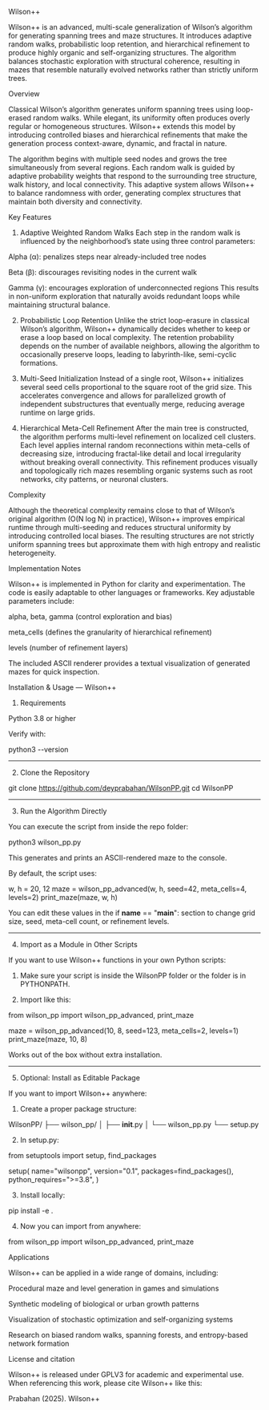 Wilson++

Wilson++ is an advanced, multi-scale generalization of Wilson’s algorithm for generating spanning trees and maze structures. It introduces adaptive random walks, probabilistic loop retention, and hierarchical refinement to produce highly organic and self-organizing structures. The algorithm balances stochastic exploration with structural coherence, resulting in mazes that resemble naturally evolved networks rather than strictly uniform trees.


Overview

Classical Wilson’s algorithm generates uniform spanning trees using loop-erased random walks. While elegant, its uniformity often produces overly regular or homogeneous structures. Wilson++ extends this model by introducing controlled biases and hierarchical refinements that make the generation process context-aware, dynamic, and fractal in nature.

The algorithm begins with multiple seed nodes and grows the tree simultaneously from several regions. Each random walk is guided by adaptive probability weights that respond to the surrounding tree structure, walk history, and local connectivity. This adaptive system allows Wilson++ to balance randomness with order, generating complex structures that maintain both diversity and connectivity.


Key Features

1. Adaptive Weighted Random Walks
Each step in the random walk is influenced by the neighborhood’s state using three control parameters:

Alpha (α): penalizes steps near already-included tree nodes

Beta (β): discourages revisiting nodes in the current walk

Gamma (γ): encourages exploration of underconnected regions
This results in non-uniform exploration that naturally avoids redundant loops while maintaining structural balance.



2. Probabilistic Loop Retention
Unlike the strict loop-erasure in classical Wilson’s algorithm, Wilson++ dynamically decides whether to keep or erase a loop based on local complexity. The retention probability depends on the number of available neighbors, allowing the algorithm to occasionally preserve loops, leading to labyrinth-like, semi-cyclic formations.


3. Multi-Seed Initialization
Instead of a single root, Wilson++ initializes several seed cells proportional to the square root of the grid size. This accelerates convergence and allows for parallelized growth of independent substructures that eventually merge, reducing average runtime on large grids.


4. Hierarchical Meta-Cell Refinement
After the main tree is constructed, the algorithm performs multi-level refinement on localized cell clusters. Each level applies internal random reconnections within meta-cells of decreasing size, introducing fractal-like detail and local irregularity without breaking overall connectivity. This refinement produces visually and topologically rich mazes resembling organic systems such as root networks, city patterns, or neuronal clusters.



Complexity

Although the theoretical complexity remains close to that of Wilson’s original algorithm (O(N log N) in practice), Wilson++ improves empirical runtime through multi-seeding and reduces structural uniformity by introducing controlled local biases. The resulting structures are not strictly uniform spanning trees but approximate them with high entropy and realistic heterogeneity.



Implementation Notes

Wilson++ is implemented in Python for clarity and experimentation. The code is easily adaptable to other languages or frameworks. Key adjustable parameters include:

alpha, beta, gamma (control exploration and bias)

meta_cells (defines the granularity of hierarchical refinement)

levels (number of refinement layers)


The included ASCII renderer provides a textual visualization of generated mazes for quick inspection.


Installation & Usage — Wilson++

1. Requirements

Python 3.8 or higher

Verify with:


python3 --version


---

2. Clone the Repository

git clone https://github.com/deyprabahan/WilsonPP.git
cd WilsonPP


---

3. Run the Algorithm Directly

You can execute the script from inside the repo folder:

python3 wilson_pp.py

This generates and prints an ASCII-rendered maze to the console.

By default, the script uses:


w, h = 20, 12
maze = wilson_pp_advanced(w, h, seed=42, meta_cells=4, levels=2)
print_maze(maze, w, h)

You can edit these values in the if __name__ == "__main__": section to change grid size, seed, meta-cell count, or refinement levels.



---

4. Import as a Module in Other Scripts

If you want to use Wilson++ functions in your own Python scripts:

1. Make sure your script is inside the WilsonPP folder or the folder is in PYTHONPATH.


2. Import like this:



from wilson_pp import wilson_pp_advanced, print_maze

maze = wilson_pp_advanced(10, 8, seed=123, meta_cells=2, levels=1)
print_maze(maze, 10, 8)

Works out of the box without extra installation.


---

5. Optional: Install as Editable Package

If you want to import Wilson++ anywhere:

1. Create a proper package structure:



WilsonPP/
├── wilson_pp/
│   ├── __init__.py
│   └── wilson_pp.py
└── setup.py

2. In setup.py:



from setuptools import setup, find_packages

setup(
    name="wilsonpp",
    version="0.1",
    packages=find_packages(),
    python_requires=">=3.8",
)

3. Install locally:



pip install -e .

4. Now you can import from anywhere:



from wilson_pp import wilson_pp_advanced, print_maze




Applications

Wilson++ can be applied in a wide range of domains, including:

Procedural maze and level generation in games and simulations

Synthetic modeling of biological or urban growth patterns

Visualization of stochastic optimization and self-organizing systems

Research on biased random walks, spanning forests, and entropy-based network formation


License and citation 

Wilson++ is released under GPLV3 for academic and experimental use. When referencing this work, please cite Wilson++ like this:

Prabahan (2025). Wilson++
